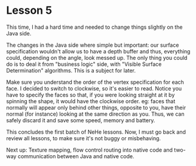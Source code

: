 Lesson 5
=========
This time, I had a hard time and needed to change things slightly on the Java side.

The changes in the Java side where simple but important: our surface specification wouldn't allow us to have a depth buffer and thus, everything could, depending on the angle, look messed up. The only thing you could do is to deal it from "business logic" side, with "Visible Surface Determination" algorithms. This is a subject for later.

Make sure you understand the order of the vertex specification for each face. I decided to switch to clockwise, so it's easier to read.
Notice you have to specify the faces so that, if you were looking straight at it by spinning the shape, it would have the clockwise order.
eg: faces that normally will appear only behind other things, opposite to you, have their normal (for instance) looking at the same direction as you. Thus, we can safely discard it and save some speed, memory and battery.

This concludes the first batch of NeHe lessons. Now, I must go back and review all lessons, to make sure it's not buggy or misbehaving.

Next up: Texture mapping, flow control routing into native code and two-way communication between Java and native code.
